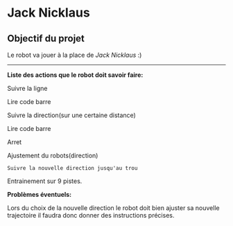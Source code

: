 # Jack Nicklaus

## Objectif du projet

Le robot va jouer à la place de *Jack Nicklaus* :)
__________________________________________________

**Liste des actions que le robot doit savoir faire:**

Suivre la ligne

Lire code barre

Suivre la direction(sur une certaine distance)

Lire code barre

Arret

Ajustement du robots(direction)

`Suivre la nouvelle direction jusqu'au trou`

Entrainement sur 9 pistes.

**Problèmes éventuels:**

Lors du choix de la nouvelle direction le robot doit bien ajuster sa nouvelle trajectoire il faudra donc donner des instructions précises.










